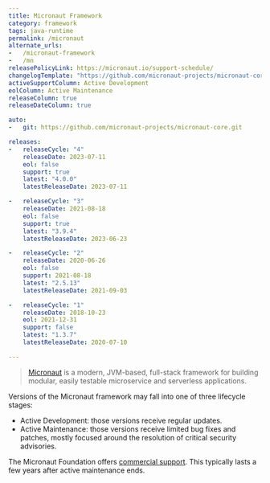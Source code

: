 ```yaml
---
title: Micronaut Framework
category: framework
tags: java-runtime
permalink: /micronaut
alternate_urls:
-   /micronaut-framework
-   /mn
releasePolicyLink: https://micronaut.io/support-schedule/
changelogTemplate: "https://github.com/micronaut-projects/micronaut-core/releases/tag/v__LATEST__"
activeSupportColumn: Active Development
eolColumn: Active Maintenance
releaseColumn: true
releaseDateColumn: true

auto:
-   git: https://github.com/micronaut-projects/micronaut-core.git

releases:
-   releaseCycle: "4"
    releaseDate: 2023-07-11
    eol: false
    support: true
    latest: "4.0.0"
    latestReleaseDate: 2023-07-11

-   releaseCycle: "3"
    releaseDate: 2021-08-18
    eol: false
    support: true
    latest: "3.9.4"
    latestReleaseDate: 2023-06-23

-   releaseCycle: "2"
    releaseDate: 2020-06-26
    eol: false
    support: 2021-08-18
    latest: "2.5.13"
    latestReleaseDate: 2021-09-03

-   releaseCycle: "1"
    releaseDate: 2018-10-23
    eol: 2021-12-31
    support: false
    latest: "1.3.7"
    latestReleaseDate: 2020-07-10

---
```


> [Micronaut](https://micronaut.io/) is a modern, JVM-based, full-stack framework for building modular, easily testable
> microservice and serverless applications.

Versions of the Micronaut framework may fall into one of three lifecycle stages:

- Active Development: those versions receive regular updates.
- Active Maintenance: those versions receive limited bug fixes and patches, mostly focused around the resolution of
  critical security advisories.

The Micronaut Foundation offers [commercial support](https://micronaut.io/support/). This typically lasts a few
years after active maintenance ends.
